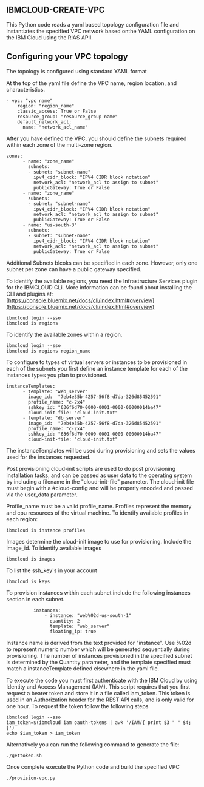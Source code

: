 ## IBMCLOUD-CREATE-VPC

This Python code reads a yaml based topology configuration file and instantiates the specified VPC network based onthe YAML configuration on the IBM Cloud using the RIAS APII.

## Configuring your VPC topology
The topology is configured using standard YAML format

At the top of the yaml file define the VPC name, region location, and characteristics.
```
- vpc: "vpc name"
    region: "region_name"
    classic_access: True or False
    resource_group: "resource_group name"
    default_network_acl:
      name: "network_acl_name"
```
After you have defined the VPC, you should define the subnets required within each zone of the multi-zone region.
```
zones:
      - name: "zone_name"
        subnets:
        - subnet: "subnet-name"
          ipv4_cidr_block: "IPV4 CIDR block notation"
          network_acl: "network_acl to assign to subnet"
          publicGateway: True or False
      - name: "zone_name"
        subnets:
        - subnet: "subnet-name"
          ipv4_cidr_block: "IPV4 CIDR block notation"
          network_acl: "network_acl to assign to subnet"
          publicGateway: True or False
      - name: "us-south-3"
        subnets:
        - subnet: "subnet-name"
          ipv4_cidr_block: "IPV4 CIDR block notation"
          network_acl: "network_acl to assign to subnet"
          publicGateway: True or False
```
Additional Subnets blcoks can be specified in each zone.    However, only one subnet per zone can have a public gateway specified.


To identify the available regions, you need the Infrastructure Services plugin for the IBMCLOUD CLi.   More information can be found about installing
the CLI and plugins at: [https://console.bluemix.net/docs/cli/index.html#overview](https://console.bluemix.net/docs/cli/index.html#overview)
```
ibmcloud login --sso
ibmcloud is regions
```
To identify the available zones within a region.
```
ibmcloud login --sso
ibmcloud is regions region_name
```
To configure to types of virtual servers or instances to be provisioned in each of the subnets you first define an instance
template for each of the instances types you plan to provisioned.

```
instanceTemplates:
      - template: "web_server"
        image_id:  "7eb4e35b-4257-56f8-d7da-326d85452591"
        profile_name: "c-2x4"
        sshkey_id: "636f6d70-0000-0001-0000-00000014ba47" 
        cloud-init-file: "cloud-init.txt"
      - template: "db_server"
        image_id:  "7eb4e35b-4257-56f8-d7da-326d85452591" 
        profile_name: "c-2x4"
        sshkey_id: "636f6d70-0000-0001-0000-00000014ba47" 
        cloud-init-file: "cloud-init.txt"
```
The instanceTemplates will be used during provisioning and sets the values used for the instances requested.

Post provisioning cloud-init scripts are used to do post provisioning installation tasks, and can be passed as
user data to the operating system by including a filename in the "cloud-init-file" parameter.   The cloud-init
file must begin with a #cloud-config and will be properly encoded and passed via the user_data parameter.

Profile_name must be a valid profile_name.   Profiles represent the memory and cpu resources of the virtual machine. 
To identify available profiles in each region:

```
ibmcloud is instance profiles
```

Images determine the cloud-init image to use for provisioning.  Include the image_id.  To identify available images

```
ibmcloud is images
```

To list the ssh_key's in your account
```
ibmcloud is keys
```

To provision instances within each subnet include the following instances section in each subnet.

```
          instances:
              - instance: "web%02d-us-south-1"
                quantity: 2
                template: "web_server"
                floating_ip: true
```

Instance name is derived from the text provided for "instance".   Use %02d to represent numeric number which will
be generated sequentially during provisioning.    The number of instances provisioned in the specified subnet is determined
by the Quantity parameter, and the template specified must match a instanceTemplate defined elsewhere in the yaml file.


To execute the code you must first authenticate with the IBM Cloud by using Identity and Access Management (IAM).  This script requires that you first request a bearer token and store
it in a file called iam_token.   This token is used in an Authorization header for the REST API calls, and is only valid for one hour.  To 
request the token follow the following steps

```
ibmcloud login --sso
iam_token=$(ibmcloud iam oauth-tokens | awk '/IAM/{ print $3 " " $4; }')
echo $iam_token > iam_token
```
Alternatively you can run the following command to generate the file:
```
./gettoken.sh
```

Once complete execute the Python code and build the specified VPC
```
./provision-vpc.py
```
